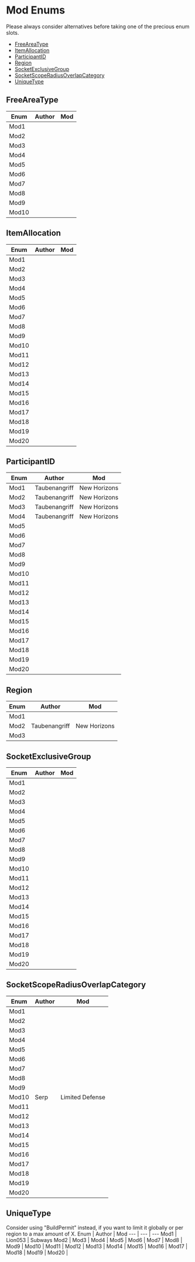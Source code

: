# Mod Enums

Please always consider alternatives before taking one of the precious enum slots.

- [FreeAreaType](#freeareatype)
- [ItemAllocation](#itemallocation)
- [ParticipantID](#participantid)
- [Region](#region)
- [SocketExclusiveGroup](#socketexclusivegroup)
- [SocketScopeRadiusOverlapCategory](#socketscoperadiusoverlapcategory)
- [UniqueType](#uniquetype)

## FreeAreaType

Enum | Author | Mod
--- | --- | ---
Mod1 |
Mod2 |
Mod3 |
Mod4 |
Mod5 |
Mod6 |
Mod7 |
Mod8 |
Mod9 |
Mod10 |

## ItemAllocation

Enum | Author | Mod
--- | --- | ---
Mod1 |
Mod2 |
Mod3 |
Mod4 |
Mod5 |
Mod6 |
Mod7 |
Mod8 |
Mod9 |
Mod10 |
Mod11 |
Mod12 |
Mod13 |
Mod14 |
Mod15 |
Mod16 |
Mod17 |
Mod18 |
Mod19 |
Mod20 |

## ParticipantID

Enum | Author | Mod
--- | --- | ---
Mod1 | Taubenangriff | New Horizons |
Mod2 | Taubenangriff | New Horizons |
Mod3 | Taubenangriff | New Horizons |
Mod4 | Taubenangriff | New Horizons |
Mod5 |
Mod6 |
Mod7 |
Mod8 |
Mod9 |
Mod10 |
Mod11 |
Mod12 |
Mod13 |
Mod14 |
Mod15 |
Mod16 |
Mod17 |
Mod18 |
Mod19 |
Mod20 |

## Region

Enum | Author | Mod
--- | --- | ---
Mod1 | 
Mod2 | Taubenangriff | New Horizons |
Mod3 |

## SocketExclusiveGroup

Enum | Author | Mod
--- | --- | ---
Mod1 |
Mod2 |
Mod3 |
Mod4 |
Mod5 |
Mod6 |
Mod7 |
Mod8 |
Mod9 |
Mod10 |
Mod11 |
Mod12 |
Mod13 |
Mod14 |
Mod15 |
Mod16 |
Mod17 |
Mod18 |
Mod19 |
Mod20 |

## SocketScopeRadiusOverlapCategory

Enum | Author | Mod
--- | --- | ---
Mod1 |
Mod2 |
Mod3 |
Mod4 |
Mod5 |
Mod6 |
Mod7 |
Mod8 |
Mod9 |
Mod10 | Serp | Limited Defense |
Mod11 |
Mod12 |
Mod13 |
Mod14 |
Mod15 |
Mod16 |
Mod17 |
Mod18 |
Mod19 |
Mod20 |

## UniqueType

Consider using "BuildPermit" instead, if you want to limit it globally or per region to a max amount of X.
Enum | Author | Mod
--- | --- | ---
Mod1 | Lion053 | Subways 
Mod2 |
Mod3 |
Mod4 |
Mod5 |
Mod6 |
Mod7 |
Mod8 |
Mod9 |
Mod10 |
Mod11 |
Mod12 |
Mod13 |
Mod14 |
Mod15 |
Mod16 |
Mod17 |
Mod18 |
Mod19 |
Mod20 |

